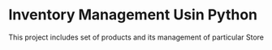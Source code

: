 # Inventory Management Usin Python
This project includes set of products and its management of particular Store

